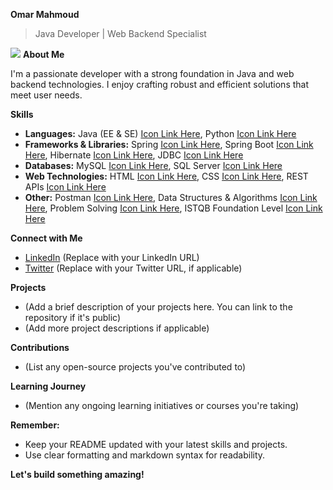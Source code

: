 **Omar Mahmoud** ‍

> Java Developer | Web Backend Specialist

![](/path/to/your/photo.jpg)  **About Me**

I'm a passionate developer with a strong foundation in Java and web backend technologies. I enjoy crafting robust and efficient solutions that meet user needs. 

**Skills**

* **Languages:** Java (EE & SE) [Icon Link Here](https://fontawesome.com/icons/java), Python [Icon Link Here](https://fontawesome.com/icons/python)
* **Frameworks & Libraries:** Spring [Icon Link Here](https://fontawesome.com/v5/icons/categories/spring), Spring Boot [Icon Link Here](https://fontawesome.com/v5/icons/categories/spring), Hibernate [Icon Link Here](https://simpleicons.org/), JDBC [Icon Link Here](https://fontawesome.com/icons/database)
* **Databases:** MySQL [Icon Link Here](https://forkaweso.me/Fork-Awesome/icon/mysql/), SQL Server [Icon Link Here](https://fontawesome.com/icons/server)
* **Web Technologies:** HTML [Icon Link Here](https://fontawesome.com/v4/icon/html5), CSS [Icon Link Here](https://fontawesome.com/v4/icon/css3), REST APIs [Icon Link Here](https://docs.fontawesome.com/apis/)
* **Other:** Postman [Icon Link Here](https://simpleicons.org/), Data Structures & Algorithms [Icon Link Here](https://simpleicons.org/), Problem Solving [Icon Link Here](https://fontawesome.com/icons/head-side-brain), ISTQB Foundation Level [Icon Link Here](https://fontawesome.com/v4/icon/certificate)

**Connect with Me**

* [LinkedIn](https://www.linkedin.com/in/your-linkedin-profile/) (Replace with your LinkedIn URL)
* [Twitter](https://www.twitter.com/your-twitter-profile/) (Replace with your Twitter URL, if applicable)

**Projects**

* (Add a brief description of your projects here. 
  You can link to the repository if it's public)
* (Add more project descriptions if applicable)

**Contributions**

* (List any open-source projects you've contributed to)

**Learning Journey**

* (Mention any ongoing learning initiatives or courses you're taking)

**Remember:**

* Keep your README updated with your latest skills and projects.
* Use clear formatting and markdown syntax for readability.

**Let's build something amazing!**
